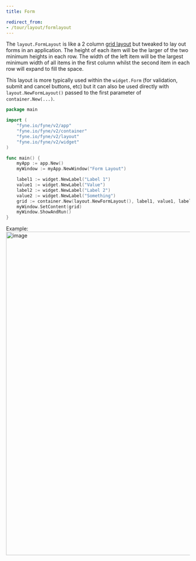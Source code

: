 ```yaml
---
title: Form

redirect_from:
- /tour/layout/formlayout
---
```


The `layout.FormLayout` is like a 2 column [grid layout](/container/grid)
but tweaked to lay out forms in an application.
The height of each item will be the larger of the two minimum heights
in each row. The width of the left item will be the largest minimum
width of all items in the first column whilst the second item in each
row will expand to fill the space.

This layout is more typically used within the `widget.Form` (for validation, submit and cancel buttons, etc) but it can
also be used directly with `layout.NewFormLayout()` passed to the first
parameter of `container.New(...)`.

```go
package main

import (
	"fyne.io/fyne/v2/app"
	"fyne.io/fyne/v2/container"
	"fyne.io/fyne/v2/layout"
	"fyne.io/fyne/v2/widget"
)

func main() {
	myApp := app.New()
	myWindow := myApp.NewWindow("Form Layout")

	label1 := widget.NewLabel("Label 1")
	value1 := widget.NewLabel("Value")
	label2 := widget.NewLabel("Label 2")
	value2 := widget.NewLabel("Something")
	grid := container.New(layout.NewFormLayout(), label1, value1, label2, value2)
	myWindow.SetContent(grid)
	myWindow.ShowAndRun()
}
```


Example: <img width="885" alt="image" src="https://user-images.githubusercontent.com/96031819/204346069-ba9ea31e-2019-41c9-b45f-8a5fbb1e6e61.png">


